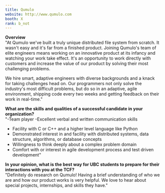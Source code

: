 ```yaml
---
title: Qumulo
website: http://www.qumulo.com
booth: X
rank: b_not
---
```

**Overview**  
"At Qumulo we've built a truly unique distributed file system from scratch. It wasn't easy and it's far from a finished product. Joining Qumulo's team of elite engineers means working on an innovative product at its infancy and watching your work take effect. It's an opportunity to work directly with customers and increase the value of our product by solving their most challenging problems.
 
We hire smart, adaptive engineers with diverse backgrounds and a knack for taking challenges head on. Our programmers not only solve the industry's most difficult problems, but do so in an adaptive, agile environment, shipping code every two weeks and getting feedback on their work in real-time."
  
**What are the skills and qualities of a successful candidate in your organization?**  
"-Team player 
-Excellent verbal and written communication skills
- Facility with C or C++ and a higher level language like Python
- Demonstrated interest in and facility with distributed systems, data structure, algorithms, or database concepts
- Willingness to think deeply about a complex problem domain
- Comfort with or interest in agile development process and test driven development"
  
**In your opinion, what is the best way for UBC students to prepare for their interactions with you at the TCF?**  
"Definitely do research on Qumulo! Having a brief understanding of who we are and how our product works is very helpful. We love to hear about special projects, internships, and skills they have."
